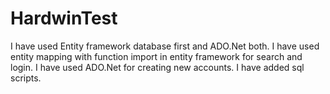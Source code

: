 # HardwinTest

I have used Entity framework database first and ADO.Net both.
I have used entity mapping with function import in entity framework for search and login.
I have used ADO.Net for creating new accounts.
I have added sql scripts.

